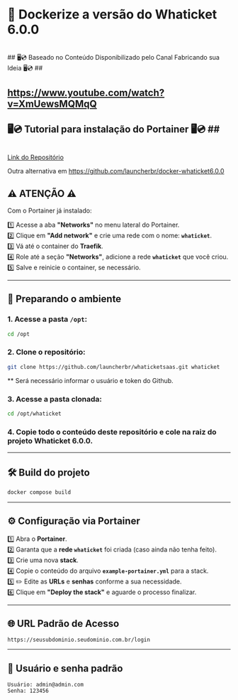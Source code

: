 
# 🚀 Dockerize a versão do **Whaticket 6.0.0**

<br>
## 🖥️💿 Baseado no Conteúdo Disponibilizado pelo Canal Fabricando sua Ideia 🖥️💿 ## <br>
  
https://www.youtube.com/watch?v=XmUewsMQMqQ
---

## 🖥️💿 Tutorial para instalação do Portainer 🖥️💿 ## <br>
  
 <br>[Link do Repositório](https://github.com/ramontrndd/portainer)

Outra alternativa em https://github.com/launcherbr/docker-whaticket6.0.0

## ⚠️ **ATENÇÃO** ⚠️

Com o Portainer já instalado:

1️⃣ Acesse a aba **"Networks"** no menu lateral do Portainer.  
2️⃣ Clique em **"Add network"** e crie uma rede com o nome: **`whaticket`**.  
3️⃣ Vá até o container do **Traefik**.  
4️⃣ Role até a seção **"Networks"**, adicione a rede **`whaticket`** que você criou.  
5️⃣ Salve e reinicie o container, se necessário.  

---

## 📁 Preparando o ambiente

### 1. Acesse a pasta `/opt`:
```bash
cd /opt
```

### 2. Clone o repositório:
```bash
git clone https://github.com/launcherbr/whaticketsaas.git whaticket
```
** Será necessário informar o usuário e token do Github.

### 3. Acesse a pasta clonada:
```bash
cd /opt/whaticket
```

### 4. Copie todo o conteúdo deste repositório e **cole na raiz do projeto Whaticket 6.0.0**.

---

## 🛠️ Build do projeto

```bash
docker compose build
```

---

## ⚙️ Configuração via Portainer

1️⃣ Abra o **Portainer**.  
2️⃣ Garanta que a **rede `whaticket`** foi criada (caso ainda não tenha feito).  
3️⃣ Crie uma nova **stack**.  
4️⃣ Copie o conteúdo do arquivo **`example-portainer.yml`** para a stack.  
5️⃣ ✏️ Edite as **URLs** e **senhas** conforme a sua necessidade.  
6️⃣ Clique em **"Deploy the stack"** e aguarde o processo finalizar.

---

## 🌐 URL Padrão de Acesso

```
https://seusubdominio.seudominio.com.br/login
```

---

## 🔐 Usuário e senha padrão

```
Usuário: admin@admin.com
Senha: 123456
```
